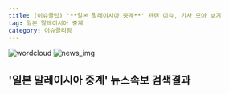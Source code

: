 ```yaml
---
title: (이슈클립) '**일본 말레이시아 중계**' 관련 이슈, 기사 모아 보기
tag: 일본 말레이시아 중계
category: 이슈클리핑
---
```

![wordcloud](https://s3.ap-northeast-2.amazonaws.com/lyrics101-wordcloud/2018-08-24-1535121046.png)
![news_img](https://user-images.githubusercontent.com/42597476/44507050-1206f400-a6e4-11e8-8d98-7ffbfebb353f.png)
## **'**일본 말레이시아 중계**'** 뉴스속보 검색결과

